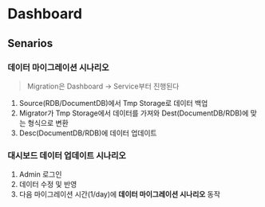 # Dashboard
## Senarios
### 데이터 마이그레이션 시나리오
> Migration은 Dashboard -> Service부터 진행된다
1. Source(RDB/DocumentDB)에서 Tmp Storage로 데이터 백업
2. Migrator가 Tmp Storage에서 데이터를 가져와 Dest(DocumentDB/RDB)에 맞는 형식으로 변환
3. Desc(DocumentDB/RDB)에 데이터 업데이트  
### 대시보드 데이터 업데이트 시나리오
1. Admin 로그인
2. 데이터 수정 및 반영 
3. 다음 마이그레이션 시간(1/day)에 **데이터 마이그레이션 시나리오** 동작